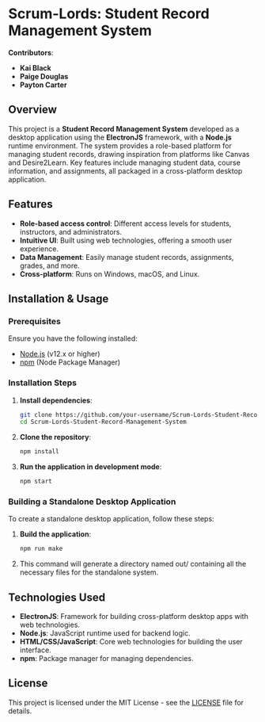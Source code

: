 # Scrum-Lords: Student Record Management System

**Contributors**:  
- **Kai Black**  
- **Paige Douglas**  
- **Payton Carter**

## Overview

This project is a **Student Record Management System** developed as a desktop application using the **ElectronJS** framework, with a **Node.js** runtime environment. The system provides a role-based platform for managing student records, drawing inspiration from platforms like Canvas and Desire2Learn. Key features include managing student data, course information, and assignments, all packaged in a cross-platform desktop application.

## Features

- **Role-based access control**: Different access levels for students, instructors, and administrators.
- **Intuitive UI**: Built using web technologies, offering a smooth user experience.
- **Data Management**: Easily manage student records, assignments, grades, and more.
- **Cross-platform**: Runs on Windows, macOS, and Linux.

## Installation & Usage

### Prerequisites

Ensure you have the following installed:
- [Node.js](https://nodejs.org/) (v12.x or higher)
- [npm](https://www.npmjs.com/) (Node Package Manager)

### Installation Steps

1. **Install dependencies**:
   ```bash
   git clone https://github.com/your-username/Scrum-Lords-Student-Record-Management-System.git
   cd Scrum-Lords-Student-Record-Management-System
2. **Clone the repository**:
   ```bash
   npm install
3. **Run the application in development mode**:
   ```bash
   npm start

### Building a Standalone Desktop Application
To create a standalone desktop application, follow these steps:

1. **Build the application**:
   ```bash
   npm run make
2. This command will generate a directory named out/ containing all the necessary files for the standalone system.

## Technologies Used

- **ElectronJS**: Framework for building cross-platform desktop apps with web technologies.
- **Node.js**: JavaScript runtime used for backend logic.
- **HTML/CSS/JavaScript**: Core web technologies for building the user interface.
- **npm**: Package manager for managing dependencies.

## License

This project is licensed under the MIT License - see the [LICENSE](LICENSE) file for details.
